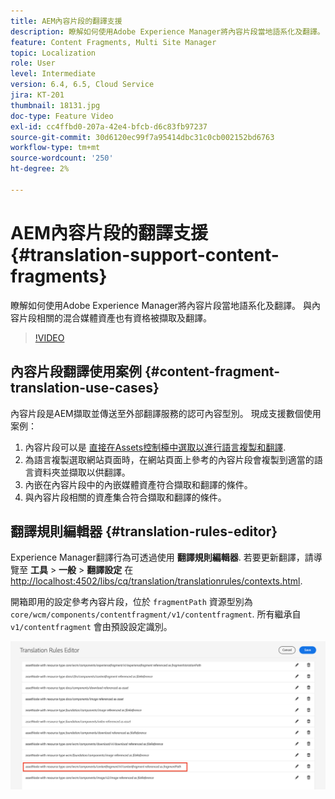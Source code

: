 ```yaml
---
title: AEM內容片段的翻譯支援
description: 瞭解如何使用Adobe Experience Manager將內容片段當地語系化及翻譯。 與內容片段相關的混合媒體資產也有資格被擷取及翻譯。
feature: Content Fragments, Multi Site Manager
topic: Localization
role: User
level: Intermediate
version: 6.4, 6.5, Cloud Service
jira: KT-201
thumbnail: 18131.jpg
doc-type: Feature Video
exl-id: cc4ffbd0-207a-42e4-bfcb-d6c83fb97237
source-git-commit: 30d6120ec99f7a95414dbc31c0cb002152bd6763
workflow-type: tm+mt
source-wordcount: '250'
ht-degree: 2%

---
```


# AEM內容片段的翻譯支援 {#translation-support-content-fragments}

瞭解如何使用Adobe Experience Manager將內容片段當地語系化及翻譯。 與內容片段相關的混合媒體資產也有資格被擷取及翻譯。

>[!VIDEO](https://video.tv.adobe.com/v/18131?quality=12&learn=on)

## 內容片段翻譯使用案例 {#content-fragment-translation-use-cases}

內容片段是AEM擷取並傳送至外部翻譯服務的認可內容型別。 現成支援數個使用案例：

1. 內容片段可以是 [直接在Assets控制檯中選取以進行語言複製和翻譯](https://experienceleague.adobe.com/docs/experience-manager-cloud-service/content/assets/admin/translate-assets.html).
2. 為語言複製選取網站頁面時，在網站頁面上參考的內容片段會複製到適當的語言資料夾並擷取以供翻譯。
3. 內嵌在內容片段中的內嵌媒體資產符合擷取和翻譯的條件。
4. 與內容片段相關的資產集合符合擷取和翻譯的條件。

## 翻譯規則編輯器 {#translation-rules-editor}

Experience Manager翻譯行為可透過使用 **翻譯規則編輯器**. 若要更新翻譯，請導覽至 **工具** > **一般** > **翻譯設定** 在 [http://localhost:4502/libs/cq/translation/translationrules/contexts.html](http://localhost:4502/libs/cq/translation/translationrules/contexts.html).

開箱即用的設定參考內容片段，位於 `fragmentPath` 資源型別為 `core/wcm/components/contentfragment/v1/contentfragment`. 所有繼承自 `v1/contentfragment` 會由預設設定識別。

![翻譯規則編輯器](assets/translation-configuration.png)
